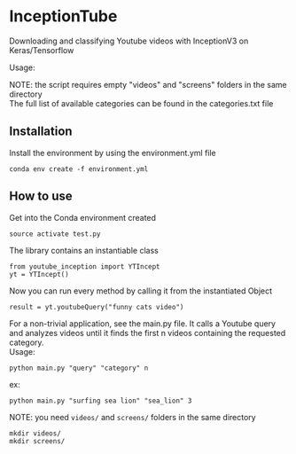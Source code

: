 # InceptionTube
Downloading and classifying Youtube videos with InceptionV3 on Keras/Tensorflow


Usage:


NOTE: the script requires empty "videos" and "screens" folders in the same directory  
The full list of available categories can be found in the categories.txt file

## Installation

Install the environment by using the environment.yml file  
```
conda env create -f environment.yml  
```

## How to use

Get into the Conda environment created  
```
source activate test.py
```
The library contains an instantiable class  
```
from youtube_inception import YTIncept 
yt = YTIncept()
```
Now you can run every method by calling it from the instantiated Object
```
result = yt.youtubeQuery("funny cats video")
```
For a non-trivial application, see the main.py file. It calls a Youtube query and analyzes videos until it finds the first n videos containing the requested category.  
Usage:  
```
python main.py "query" "category" n   
```  
ex:   
```
python main.py "surfing sea lion" "sea_lion" 3
```
NOTE: you need `videos/` and `screens/` folders in the same directory  
```
mkdir videos/  
mkdir screens/  
```
